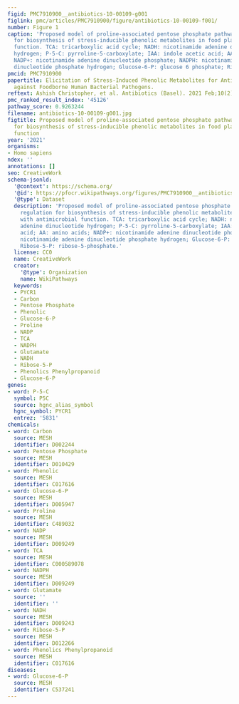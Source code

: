 ```yaml
---
figid: PMC7910900__antibiotics-10-00109-g001
figlink: pmc/articles/PMC7910900/figure/antibiotics-10-00109-f001/
number: Figure 1
caption: 'Proposed model of proline-associated pentose phosphate pathway (PAPPP) regulation
  for biosynthesis of stress-inducible phenolic metabolites in food plants with antimicrobial
  function. TCA: tricarboxylic acid cycle; NADH: nicotinamide adenine dinucleotide
  hydrogen; P-5-C: pyrroline-5-carboxylate; IAA: indole acetic acid; AA: amino acids;
  NADP+: nicotinamide adenine dinucleotide phosphate; NADPH: nicotinamide adenine
  dinucleotide phosphate hydrogen; Glucose-6-P: glucose 6 phosphate; Ribose-5-P: ribose-5-phosphate.'
pmcid: PMC7910900
papertitle: Elicitation of Stress-Induced Phenolic Metabolites for Antimicrobial Applications
  against Foodborne Human Bacterial Pathogens.
reftext: Ashish Christopher, et al. Antibiotics (Basel). 2021 Feb;10(2):109.
pmc_ranked_result_index: '45126'
pathway_score: 0.9263244
filename: antibiotics-10-00109-g001.jpg
figtitle: Proposed model of proline-associated pentose phosphate pathway (PAPPP) regulation
  for biosynthesis of stress-inducible phenolic metabolites in food plants with antimicrobial
  function
year: '2021'
organisms:
- Homo sapiens
ndex: ''
annotations: []
seo: CreativeWork
schema-jsonld:
  '@context': https://schema.org/
  '@id': https://pfocr.wikipathways.org/figures/PMC7910900__antibiotics-10-00109-g001.html
  '@type': Dataset
  description: 'Proposed model of proline-associated pentose phosphate pathway (PAPPP)
    regulation for biosynthesis of stress-inducible phenolic metabolites in food plants
    with antimicrobial function. TCA: tricarboxylic acid cycle; NADH: nicotinamide
    adenine dinucleotide hydrogen; P-5-C: pyrroline-5-carboxylate; IAA: indole acetic
    acid; AA: amino acids; NADP+: nicotinamide adenine dinucleotide phosphate; NADPH:
    nicotinamide adenine dinucleotide phosphate hydrogen; Glucose-6-P: glucose 6 phosphate;
    Ribose-5-P: ribose-5-phosphate.'
  license: CC0
  name: CreativeWork
  creator:
    '@type': Organization
    name: WikiPathways
  keywords:
  - PYCR1
  - Carbon
  - Pentose Phosphate
  - Phenolic
  - Glucose-6-P
  - Proline
  - NADP
  - TCA
  - NADPH
  - Glutamate
  - NADH
  - Ribose-5-P
  - Phenolics Phenylpropanoid
  - Glucose-6-P
genes:
- word: P-5-C
  symbol: P5C
  source: hgnc_alias_symbol
  hgnc_symbol: PYCR1
  entrez: '5831'
chemicals:
- word: Carbon
  source: MESH
  identifier: D002244
- word: Pentose Phosphate
  source: MESH
  identifier: D010429
- word: Phenolic
  source: MESH
  identifier: C017616
- word: Glucose-6-P
  source: MESH
  identifier: D005947
- word: Proline
  source: MESH
  identifier: C489032
- word: NADP
  source: MESH
  identifier: D009249
- word: TCA
  source: MESH
  identifier: C000589078
- word: NADPH
  source: MESH
  identifier: D009249
- word: Glutamate
  source: ''
  identifier: ''
- word: NADH
  source: MESH
  identifier: D009243
- word: Ribose-5-P
  source: MESH
  identifier: D012266
- word: Phenolics Phenylpropanoid
  source: MESH
  identifier: C017616
diseases:
- word: Glucose-6-P
  source: MESH
  identifier: C537241
---
```

